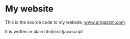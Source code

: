 # My website

This is the source code to my website, www.griggszm.com

It is written in plain html/css/javascript